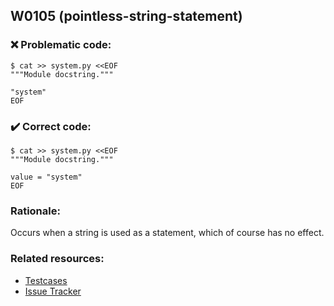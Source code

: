 ## W0105 (pointless-string-statement)

### :x: Problematic code:

```console
$ cat >> system.py <<EOF
"""Module docstring."""

"system"
EOF
```

### :heavy_check_mark: Correct code:

```console
$ cat >> system.py <<EOF
"""Module docstring."""

value = "system"
EOF
```

### Rationale:

Occurs when a string is used as a statement, which of course has no effect.

### Related resources:

- [Testcases](https://github.com/PyCQA/pylint/blob/master/tests/functional/s/statement_without_effect.py)
- [Issue Tracker](https://github.com/PyCQA/pylint/issues?q=is%3Aissue+%22pointless-string-statement%22+OR+%22W0105%22)
